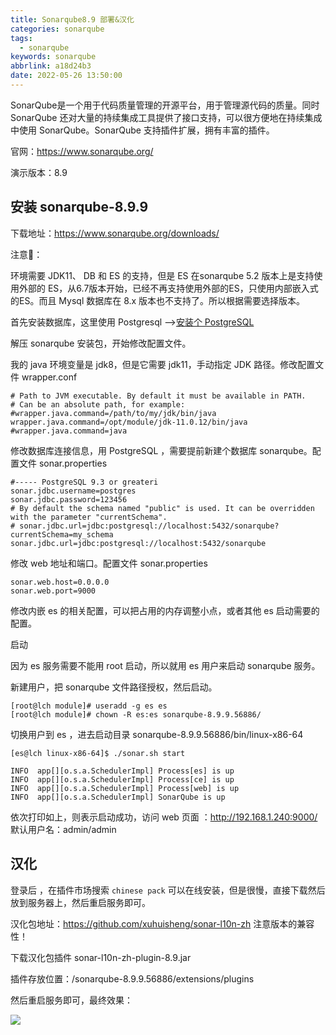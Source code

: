 ```yaml
---
title: Sonarqube8.9 部署&汉化
categories: sonarqube
tags:
  - sonarqube
keywords: sonarqube
abbrlink: a18d24b3
date: 2022-05-26 13:50:00
---
```

SonarQube是一个用于代码质量管理的开源平台，用于管理源代码的质量。同时  SonarQube 还对大量的持续集成工具提供了接口支持，可以很方便地在持续集成中使用  SonarQube。SonarQube 支持插件扩展，拥有丰富的插件。

官网：https://www.sonarqube.org/

演示版本：8.9

## 安装 sonarqube-8.9.9

下载地址：https://www.sonarqube.org/downloads/  

注意📢：

环境需要 JDK11、 DB 和 ES 的支持，但是 ES 在sonarqube 5.2 版本上是支持使用外部的 ES，从6.7版本开始，已经不再支持使用外部的ES，只使用内部嵌入式的ES。而且 Mysql 数据库在 8.x 版本也不支持了。所以根据需要选择版本。

首先安装数据库，这里使用 Postgresql ——>[安装个 PostgreSQL](/tool/linux/centos-%E8%BD%AF%E4%BB%B6&%E7%8E%AF%E5%A2%83%E5%AE%89%E8%A3%85?id=postgresql)



解压 sonarqube 安装包，开始修改配置文件。

我的 java 环境变量是 jdk8，但是它需要 jdk11，手动指定 JDK 路径。修改配置文件  wrapper.conf 

```properties
# Path to JVM executable. By default it must be available in PATH.
# Can be an absolute path, for example:
#wrapper.java.command=/path/to/my/jdk/bin/java
wrapper.java.command=/opt/module/jdk-11.0.12/bin/java
#wrapper.java.command=java

```

修改数据库连接信息，用 PostgreSQL ，需要提前新建个数据库 sonarqube。配置文件  sonar.properties

```properties
#----- PostgreSQL 9.3 or greateri
sonar.jdbc.username=postgres
sonar.jdbc.password=123456
# By default the schema named "public" is used. It can be overridden with the parameter "currentSchema".
# sonar.jdbc.url=jdbc:postgresql://localhost:5432/sonarqube?currentSchema=my_schema
sonar.jdbc.url=jdbc:postgresql://localhost:5432/sonarqube

```

修改 web 地址和端口。配置文件  sonar.properties

```properties
sonar.web.host=0.0.0.0
sonar.web.port=9000
```

修改内嵌 es 的相关配置，可以把占用的内存调整小点，或者其他 es 启动需要的配置。

启动

因为 es 服务需要不能用 root 启动，所以就用 es 用户来启动 sonarqube 服务。

新建用户，把 sonarqube 文件路径授权，然后启动。

```shell
[root@lch module]# useradd -g es es   
[root@lch module]# chown -R es:es sonarqube-8.9.9.56886/
```

切换用户到 es ，进去启动目录 sonarqube-8.9.9.56886/bin/linux-x86-64

```shell
[es@lch linux-x86-64]$ ./sonar.sh start

INFO  app[][o.s.a.SchedulerImpl] Process[es] is up
INFO  app[][o.s.a.SchedulerImpl] Process[ce] is up
INFO  app[][o.s.a.SchedulerImpl] Process[web] is up
INFO  app[][o.s.a.SchedulerImpl] SonarQube is up

```

依次打印如上，则表示启动成功，访问 web 页面 ：http://192.168.1.240:9000/  默认用户名：admin/admin

## 汉化

登录后 ，在插件市场搜索 `chinese pack` 可以在线安装，但是很慢，直接下载然后放到服务器上，然后重启服务即可。

汉化包地址：https://github.com/xuhuisheng/sonar-l10n-zh  注意版本的兼容性！

下载汉化包插件 sonar-l10n-zh-plugin-8.9.jar

插件存放位置：/sonarqube-8.9.9.56886/extensions/plugins

然后重启服务即可，最终效果：

![](https://blog.lichenghao.cn/upload/2022/07/28135456.png)

